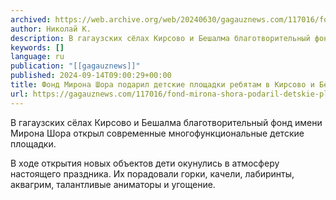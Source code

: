 ```yaml
---
archived: https://web.archive.org/web/20240630/gagauznews.com/117016/fond-mirona-shora-podaril-detskie-ploshhadki-rebyatam-v-kirsovo-i-beshalme.html
author: Николай К.
description: В гагаузских сёлах Кирсово и Бешалма благотворительный фонд имени Мирона Шора открыл современные многофункциональные детские площадки. В ходе открытия новых объектов дети окунулись в атмосферу настоящего праздника. Их порадовали горки, качели, лабиринты, аквагрим, талантливые аниматоры и угощение.
keywords: []
language: ru
publication: "[[gagauznews]]"
published: 2024-09-14T09:00:29+00:00
title: Фонд Мирона Шора подарил детские площадки ребятам в Кирсово и Бешалме
url: https://gagauznews.com/117016/fond-mirona-shora-podaril-detskie-ploshhadki-rebyatam-v-kirsovo-i-beshalme.html
---
```


В гагаузских сёлах Кирсово и Бешалма благотворительный фонд имени Мирона Шора открыл современные многофункциональные детские площадки.

В ходе открытия новых объектов дети окунулись в атмосферу настоящего праздника. Их порадовали горки, качели, лабиринты, аквагрим, талантливые аниматоры и угощение.